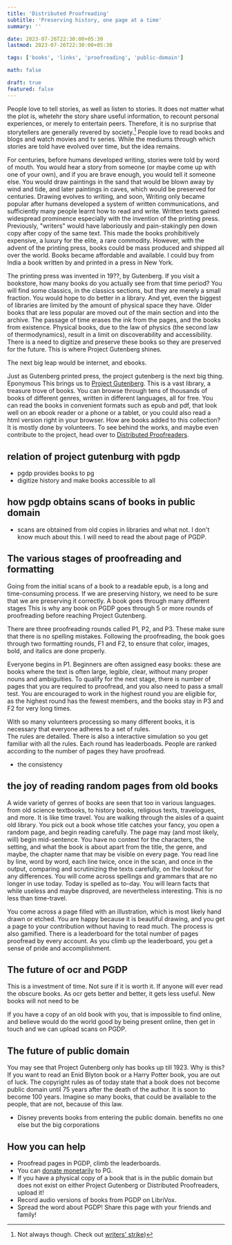 ```yaml
---
title: 'Distributed Proofreading'
subtitle: 'Preserving history, one page at a time'
summary: ''

date: 2023-07-26T22:30:00+05:30
lastmod: 2023-07-26T22:30:00+05:30

tags: ['books', 'links', 'proofreading', 'public-domain']

math: false

draft: true
featured: false
---
```


People love to tell stories, as well as listen to stories. 
It does not matter what the plot is, whetehr the story share useful information, to recount personal experiences, or merely to entertain peers. 
Therefore, it is no surprise that storytellers are generally revered by society.[^writer strike]
People love to read books and blogs and watch movies and tv series.
While the mediums through which stories are told have evolved over time, but the idea remains. 

[^writer strike]: Not always though. Check out [writers' strike](https://en.wikipedia.org/wiki/2023_Writers_Guild_of_America_strike))


For centuries, before humans developed writing, stories were told by word of mouth. 
You would hear a story from someone (or maybe come up with one of your own), and if you are brave enough, you would tell it someone else. 
You would draw paintings in the sand that would be blown away by wind and tide, and later paintings in caves, which would be preserved for centuries.
Drawing evolves to writing, and soon,
Writing only became popular after humans developed a system of written communications, and sufficiently many people learnt how to read and write. 
Written texts gained widespread prominence especially with the invention of the printing press. 
Previously, "writers" would have laboriously and pain-stakingly pen down copy after copy of the same text. 
This made the books prohibitively expensive, a luxury for the elite, a rare commodity.
However, with the advent of the printing press, books could be mass produced and shipped all over the world. Books became affordable and available. I could buy from India a book written by and printed in a press in New York.


The printing press was invented in 19??, by Gutenberg. 
If you visit a bookstore, how many books do you actually see from that time period? 
You will find some classics, in the classics sections, but they are merely a small fraction. 
You would hope to do better in a library. 
And yet, even the biggest of libraries are limited by the amount of physical space they have. 
Older books that are less popular are moved out of the main section and into the archive. 
The passage of time erases the ink from the pages, and the books from existence. 
Physical books, due to the law of physics (the second law of thermodynamics), result in a limit on discoverability and accessibility. There is a need to digitize and preserve these books so they are preserved for the future. This is where Project Gutenberg shines.

The next big leap would be internet, and ebooks. 

Just as Gutenberg printed press, the project gutenberg is the next big thing. Eponymous
This brings us to [Project Gutenberg](https://www.gutenberg.org/). This is a vast library, a treasure trove of books. 
You can browse through tens of thousands of books of different genres, written in different languages, all for free. 
You can read the books in convenient formats such as epub and pdf, that look well on an ebook reader or a phone or a tablet, or you could also read a html version right in your browser.
How are books added to this collection? 
It is mostly done by volunteers. 
To see behind the works, and maybe even contribute to the project, head over to [Distributed Proofreaders](https://pgdp.net).

  

## relation of project gutenburg with pgdp

- pgdp provides books to pg
- digitize history and make books accessible to all

  
## how pgdp obtains scans of books in public domain

- scans are obtained from old copies in libraries and what not. I don't know much about this. I will need to read the about page of PGDP.

  

## The various stages of proofreading and formatting

Going from the initial scans of a book to a readable epub, is a long and time-consuming process. 
If we are preserving history, we need to be sure that we are preserving it correctly. 
A book goes through many different stages 
This is why any book on PGDP goes through 5 or more rounds of proofreading before reaching Project Gutenberg.

There are three proofreading rounds called P1, P2, and P3. 
These make sure that there is no spelling mistakes. 
Following the proofreading, the book goes through two formatting rounds, F1 and F2, to ensure that color, images, bold, and italics are done properly.

Everyone begins in P1. Beginners are often assigned easy books: these are books where the text is often large, legible, clear, without many proper nouns and ambiguities.
To qualify for the next stage, there is number of pages that you are required to proofread, and you also need to pass a small test. 
You are encouraged to work in the highest round you are eligible for, as the highest round has the fewest members, and the books stay in P3 and F2 for very long times.

With so many volunteers processing so many different books, it is necessary that everyone adheres to a set of rules.  
The rules are detailed. There is also a interactive simulation so you get familiar with all the rules.
Each round has leaderboads. People are ranked according to the number of pages they have proofread. 

- the consistency
  

## the joy of reading random pages from old books

A wide variety of genres of books are seen that too in various languages. 
from old science textbooks, to history books, religious texts, travelogues, and more. 
It is like time travel. 
You are walking through the aisles of a quaint old library. 
You pick out a book whose title catches your fancy, you open a random page, and begin reading carefully. 
The page may (and most likely, will) begin mid-sentence. 
You have no context for the characters, the setting, and what the book is about apart from the title, the genre, and maybe, the chapter name that may be visible on every page. 
You read line by line, word by word, each line twice, once in the scan, and once in the output, comparing and scrutinizing the texts carefully, on the lookout for any differences. 
You will come across spellings and grammars that are no longer in use today. 
Today is spelled as to-day. 
You will learn facts that while useless and maybe disproved, are nevertheless interesting. 
This is no less than time-travel.

You come across a page filled with an illustration, which is most likely hand drawn or etched. 
You are happy because it is beautiful drawing, and you get a page to your contribution without having to read much. 
The process is also gamified. 
There is a leaderboard for the total number of pages proofread by every account. 
As you climb up the leaderboard, you get a sense of pride and accomplishment.

  

## The future of ocr and PGDP

This is a investment of time. Not sure if it is worth it. If anyone will ever read the obscure books. As ocr gets better and better, it gets less useful. New books will not need to be

If you have a copy of an old book with you, that is impossible to find online, and believe would do the world good by being present online, then get in touch and we can upload scans on PGDP.


## The future of public domain

You may see that Project Gutenberg only has books up till 1923. Why is this? If you want to read an Enid Blyton book or a Harry Potter book, you are out of luck. The copyright rules as of today state that a book does not become public domain until 75 years after the death of the author. It is soon to become 100 years. Imagine so many books, that could be available to the people, that are not, because of this law.

- Disney prevents books from entering the public domain. benefits no one else but the big corporations

  
## How you can help

- Proofread pages in PGDP, climb the leaderboards.
- You can [donate monetarily](https://www.gutenberg.org/donate/) to PG.
- If you have a physical copy of a book that is in the public domain but does not exist on either Project Gutenberg or Distributed Proofreaders, upload it!
- Record audio versions of books from PGDP on LibriVox.
- Spread the word about PGDP! Share this page with your friends and family!
